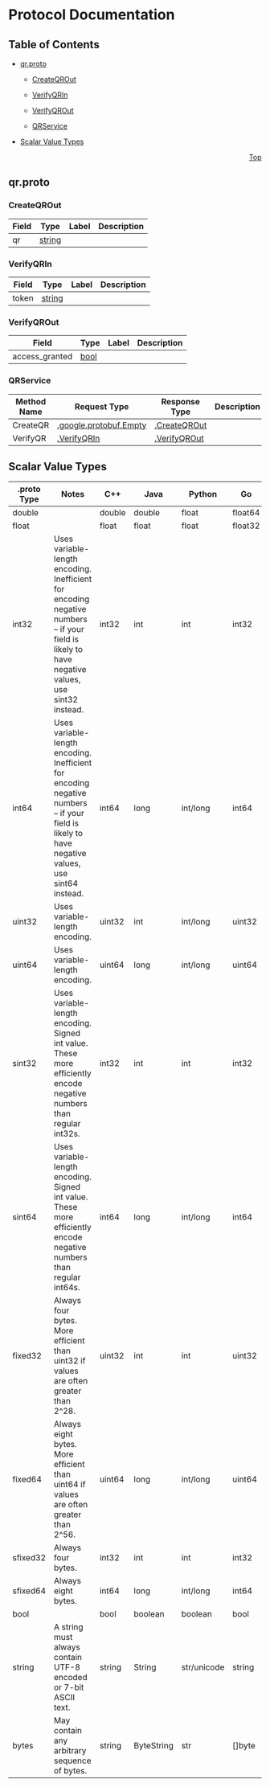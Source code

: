# Protocol Documentation
<a name="top"></a>

## Table of Contents

- [qr.proto](#qr-proto)
    - [CreateQROut](#-CreateQROut)
    - [VerifyQRIn](#-VerifyQRIn)
    - [VerifyQROut](#-VerifyQROut)
  
    - [QRService](#-QRService)
  
- [Scalar Value Types](#scalar-value-types)



<a name="qr-proto"></a>
<p align="right"><a href="#top">Top</a></p>

## qr.proto



<a name="-CreateQROut"></a>

### CreateQROut



| Field | Type | Label | Description |
| ----- | ---- | ----- | ----------- |
| qr | [string](#string) |  |  |






<a name="-VerifyQRIn"></a>

### VerifyQRIn



| Field | Type | Label | Description |
| ----- | ---- | ----- | ----------- |
| token | [string](#string) |  |  |






<a name="-VerifyQROut"></a>

### VerifyQROut



| Field | Type | Label | Description |
| ----- | ---- | ----- | ----------- |
| access_granted | [bool](#bool) |  |  |





 

 

 


<a name="-QRService"></a>

### QRService


| Method Name | Request Type | Response Type | Description |
| ----------- | ------------ | ------------- | ------------|
| CreateQR | [.google.protobuf.Empty](#google-protobuf-Empty) | [.CreateQROut](#CreateQROut) |  |
| VerifyQR | [.VerifyQRIn](#VerifyQRIn) | [.VerifyQROut](#VerifyQROut) |  |

 



## Scalar Value Types

| .proto Type | Notes | C++ | Java | Python | Go | C# | PHP | Ruby |
| ----------- | ----- | --- | ---- | ------ | -- | -- | --- | ---- |
| <a name="double" /> double |  | double | double | float | float64 | double | float | Float |
| <a name="float" /> float |  | float | float | float | float32 | float | float | Float |
| <a name="int32" /> int32 | Uses variable-length encoding. Inefficient for encoding negative numbers – if your field is likely to have negative values, use sint32 instead. | int32 | int | int | int32 | int | integer | Bignum or Fixnum (as required) |
| <a name="int64" /> int64 | Uses variable-length encoding. Inefficient for encoding negative numbers – if your field is likely to have negative values, use sint64 instead. | int64 | long | int/long | int64 | long | integer/string | Bignum |
| <a name="uint32" /> uint32 | Uses variable-length encoding. | uint32 | int | int/long | uint32 | uint | integer | Bignum or Fixnum (as required) |
| <a name="uint64" /> uint64 | Uses variable-length encoding. | uint64 | long | int/long | uint64 | ulong | integer/string | Bignum or Fixnum (as required) |
| <a name="sint32" /> sint32 | Uses variable-length encoding. Signed int value. These more efficiently encode negative numbers than regular int32s. | int32 | int | int | int32 | int | integer | Bignum or Fixnum (as required) |
| <a name="sint64" /> sint64 | Uses variable-length encoding. Signed int value. These more efficiently encode negative numbers than regular int64s. | int64 | long | int/long | int64 | long | integer/string | Bignum |
| <a name="fixed32" /> fixed32 | Always four bytes. More efficient than uint32 if values are often greater than 2^28. | uint32 | int | int | uint32 | uint | integer | Bignum or Fixnum (as required) |
| <a name="fixed64" /> fixed64 | Always eight bytes. More efficient than uint64 if values are often greater than 2^56. | uint64 | long | int/long | uint64 | ulong | integer/string | Bignum |
| <a name="sfixed32" /> sfixed32 | Always four bytes. | int32 | int | int | int32 | int | integer | Bignum or Fixnum (as required) |
| <a name="sfixed64" /> sfixed64 | Always eight bytes. | int64 | long | int/long | int64 | long | integer/string | Bignum |
| <a name="bool" /> bool |  | bool | boolean | boolean | bool | bool | boolean | TrueClass/FalseClass |
| <a name="string" /> string | A string must always contain UTF-8 encoded or 7-bit ASCII text. | string | String | str/unicode | string | string | string | String (UTF-8) |
| <a name="bytes" /> bytes | May contain any arbitrary sequence of bytes. | string | ByteString | str | []byte | ByteString | string | String (ASCII-8BIT) |

